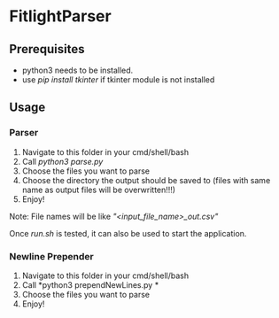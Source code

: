# FitlightParser
## Prerequisites
* python3 needs to be installed.
* use *pip install tkinter* if tkinter module is not installed

## Usage
### Parser
1. Navigate to this folder in your cmd/shell/bash
2. Call *python3 parse.py*
3. Choose the files you want to parse
4. Choose the directory the output should be saved to (files with same name as output files will be overwritten!!!)
5. Enjoy!

Note: File names will be like *"<input_file_name>_out.csv"*

Once *run.sh* is tested, it can also be used to start the application.

### Newline Prepender
1. Navigate to this folder in your cmd/shell/bash
2. Call *python3 prependNewLines.py <number of lines to be prepended> *
3. Choose the files you want to parse
4. Enjoy!